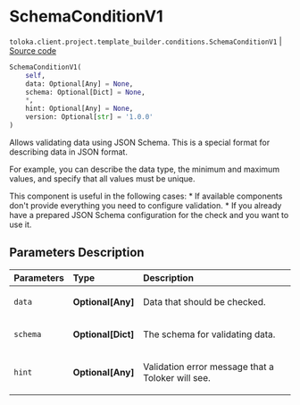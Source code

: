 # SchemaConditionV1
`toloka.client.project.template_builder.conditions.SchemaConditionV1` | [Source code](https://github.com/Toloka/toloka-kit/blob/v1.0.1/src/client/project/template_builder/conditions.py#L265)

```python
SchemaConditionV1(
    self,
    data: Optional[Any] = None,
    schema: Optional[Dict] = None,
    *,
    hint: Optional[Any] = None,
    version: Optional[str] = '1.0.0'
)
```

Allows validating data using JSON Schema. This is a special format for describing data in JSON format.


For example, you can describe the data type, the minimum and maximum values, and specify that all values must be
unique.

This component is useful in the following cases:
    * If available components don't provide everything you need to configure validation.
    * If you already have a prepared JSON Schema configuration for the check and you want to use it.

## Parameters Description

| Parameters | Type | Description |
| :----------| :----| :-----------|
`data`|**Optional\[Any\]**|<p>Data that should be checked.</p>
`schema`|**Optional\[Dict\]**|<p>The schema for validating data.</p>
`hint`|**Optional\[Any\]**|<p>Validation error message that a Toloker will see.</p>
